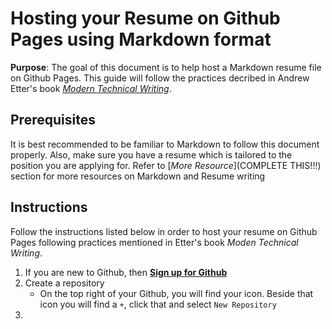 # Hosting your Resume on Github Pages using Markdown format
**Purpose**: The goal of this document is to help host a Markdown resume file on Github Pages. This guide will follow the practices decribed in Andrew Etter's book [*Modern Technical Writing*](https://www.amazon.ca/Modern-Technical-Writing-Introduction-Documentation-ebook/dp/B01A2QL9SS).

## Prerequisites
It is best recommended to be familiar to Markdown to follow this document properly. Also, make sure you have a resume which is tailored to the position you are applying for.
Refer to [*More Resource*](COMPLETE THIS!!!) section for more resources on Markdown and Resume writing

## Instructions
Follow the instructions listed below in order to host your resume on Github Pages following practices mentioned in Etter's book *Moden Technical Writing*.

1. If you are new to Github, then [**Sign up for Github**](https://github.com/signup?ref_cta=Sign+up&ref_loc=header+logged+out&ref_page=%2F&source=header-home)
2. Create a repository
    - On the top right of your Github, you will find your icon. Beside that icon you will find a `+`, click that and select `New Repository`
3. 
